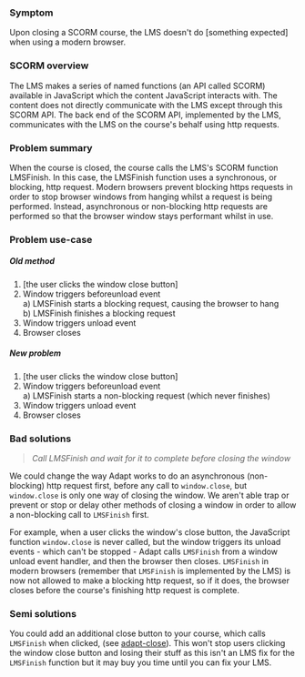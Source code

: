 ### Symptom
Upon closing a SCORM course, the LMS doesn't do [something expected] when using a modern browser.

### SCORM overview
The LMS makes a series of named functions (an API called SCORM) available in JavaScript which the content JavaScript interacts with. The content does not directly communicate with the LMS except through this SCORM API. The back end of the SCORM API, implemented by the LMS, communicates with the LMS on the course's behalf using http requests.

### Problem summary
When the course is closed, the course calls the LMS's SCORM function LMSFinish. In this case, the LMSFinish function uses a synchronous, or blocking, http request. Modern browsers prevent blocking https requests in order to stop browser windows from hanging whilst a request is being performed. Instead, asynchronous or non-blocking http requests are performed so that the browser window stays performant whilst in use.

### Problem use-case
##### Old method
1. [the user clicks the window close button]
2. Window triggers beforeunload event  
   a) LMSFinish starts a blocking request, causing the browser to hang  
   b) LMSFinish finishes a blocking request
3. Window triggers unload event
4. Browser closes
##### New problem
1. [the user clicks the window close button]
2. Window triggers beforeunload event  
   a) LMSFinish starts a non-blocking request (which never finishes)
3. Window triggers unload event
4. Browser closes

### Bad solutions
> _Call LMSFinish and wait for it to complete before closing the window_

We could change the way Adapt works to do an asynchronous (non-blocking) http request first, before any call to `window.close`, but `window.close` is only one way of closing the window. We aren't able trap or prevent or stop or delay other methods of closing a window in order to allow a non-blocking call to `LMSFinish` first.

For example, when a user clicks the window's close button, the JavaScript function `window.close` is never called, but the window triggers its unload events - which can't be stopped - Adapt calls `LMSFinish` from a window unload event handler, and then the browser then closes. `LMSFinish` in modern browsers (remember that `LMSFinish` is implemented by the LMS) is now not allowed to make a blocking http request, so if it does, the browser closes before the course's finishing http request is complete.

### Semi solutions
You could add an additional close button to your course, which calls `LMSFinish` when clicked, (see [adapt-close](https://github.com/cgkineo/adapt-close)). This won't stop users clicking the window close button and losing their stuff as this isn't an LMS fix for the `LMSFinish` function but it may buy you time until you can fix your LMS.
